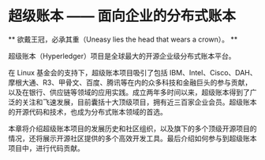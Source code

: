 # 超级账本 —— 面向企业的分布式账本

** 欲戴王冠，必承其重（Uneasy lies the head that wears a crown）。 **

超级账本（Hyperledger）项目是全球最大的开源企业级分布式账本平台。

在 Linux 基金会的支持下，超级账本项目吸引了包括 IBM、Intel、Cisco、DAH、摩根大通、R3、甲骨文、百度、腾讯等在内的众多科技和金融巨头的参与贡献，以及在银行、供应链等领域的应用实践。成立两年多时间以来，超级账本得到了广泛的关注和飞速发展，目前囊括十大顶级项目，拥有近三百家企业会员。超级账本的开源代码和技术，也成为分布式账本领域的首选。

本章将介绍超级账本项目的发展历史和社区组织，以及旗下的多个顶级开源项目的情况，还将展示开源社区提供的多个高效开发工具。最后介绍如何参与到超级账本项目中，进行代码贡献。

